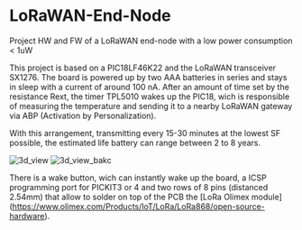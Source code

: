 # LoRaWAN-End-Node
Project HW and FW of a LoRaWAN end-node with a low power consumption &lt; 1uW

This project is based on a PIC18LF46K22 and the LoRaWAN transceiver SX1276.
The board is powered up by two AAA batteries in series and stays in sleep with a current of around 100 nA. 
After an amount of time set by the resistance Rext, the timer TPL5010 wakes up the PIC18, wich is responsible of measuring the temperature and sending it to a nearby LoRaWAN gateway via ABP (Activation by Personalization).

With this arrangement, transmitting every 15-30 minutes at the lowest SF possible, the estimated life battery can range between 2 to 8 years.

![3d_view](https://user-images.githubusercontent.com/30445778/190080375-1a4e19f7-3356-4370-a053-e052730ba2d5.PNG) ![3d_view_bakc](https://user-images.githubusercontent.com/30445778/190080454-d11e0c02-c234-4688-bd14-2967aa01d26f.PNG)

There is a wake button, wich can instantly wake up the board, a ICSP programming port for PICKIT3 or 4 and two rows of 8 pins (distanced 2.54mm) that allow to solder on top of the PCB the [LoRa Olimex module] (https://www.olimex.com/Products/IoT/LoRa/LoRa868/open-source-hardware). 

